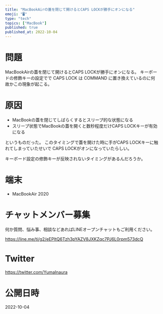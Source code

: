 ```yaml
---
title: "MacBookAirの蓋を閉じて開けるとCAPS LOCKが勝手にオンになる"
emoji: "🖥"
type: "tech"
topics: ["MacBook"]
published: true
published_at: 2022-10-04
---
```


# 問題

MacBookAirの蓋を閉じて開けるとCAPS LOCKが勝手にオンになる。
キーボードの修飾キーの設定でで CAPS LOCK は COMMAND に置き換えているのに何故かこの現象が起こる。


# 原因

- MacBookの蓋を閉じてしばらくするとスリープ的な状態になる
- スリープ状態でMacBookの蓋を開くと数秒程度だけCAPS LOCKキーが有効になる

というものだった。
このタイミングで蓋を開けた時に手がCAPS LOCKキーに触れてしまっていたせいで CAPS LOCKがオンになっていたらしい。

キーボード設定の修飾キーが反映されないタイミングがあるんだろうか。

# 端末

- MacBookAir 2020

# チャットメンバー募集


何か質問、悩み事、相談などあればLINEオープンチャットもご利用ください。

https://line.me/ti/g2/eEPltQ6Tzh3pYAZV8JXKZqc7PJ6L0rpm573dcQ


# Twitter

https://twitter.com/YumaInaura


# 公開日時

2022-10-04
